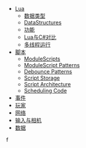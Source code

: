 <!-- 侧边栏 studiodocs/_sidebar.md -->

- [Lua](/脚本/Lua/Lua.md)
	- [数据类型](/脚本/Lua/数据类型/数据类型.md)
	- [DataStructures](/Introduce/Introduce.md)
	- [功能](/Introduce/Introduce.md)
	- [Lua与C#对比](/Introduce/Introduce.md)
	- [多线程运行](/Introduce/Introduce.md)
- [脚本](/Introduce/Introduce.md)
	- [ModuleScripts](/Introduce/Introduce.md)
	- [ModuleScript Patterns](/Introduce/Introduce.md)
	- [Debounce Patterns](/Introduce/Introduce.md)
	- [Script Storage](/Introduce/Introduce.md)
	- [Script Architecture](/Introduce/Introduce.md)
	- [Scheduling Code](/Introduce/Introduce.md)
- [事件](/Introduce/Introduce.md)
- [玩家](/Introduce/Introduce.md)
- [网络](/Introduce/Introduce.md)
- [输入与相机](/Introduce/Introduce.md)
- [数据](/Introduce/Introduce.md)


f




<!-- 以下略 -->